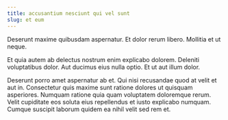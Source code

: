 ```yaml
---
title: accusantium nesciunt qui vel sunt
slug: et eum
---
```


Deserunt maxime quibusdam aspernatur. Et dolor rerum libero. Mollitia et ut neque.

Et quia autem ab delectus nostrum enim explicabo dolorem. Deleniti voluptatibus dolor. Aut ducimus eius nulla optio. Et ut aut illum dolor.

Deserunt porro amet aspernatur ab et. Qui nisi recusandae quod at velit et aut in. Consectetur quis maxime sunt ratione dolores ut quisquam asperiores. Numquam ratione quia quam voluptatem doloremque rerum. Velit cupiditate eos soluta eius repellendus et iusto explicabo numquam. Cumque suscipit laborum quidem ea nihil velit sed rem et.
